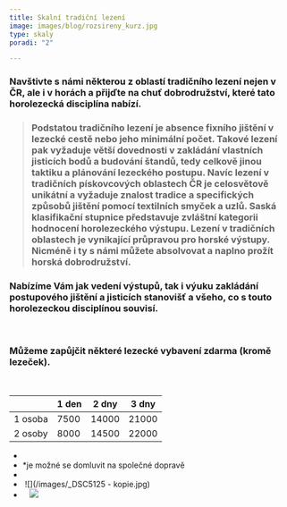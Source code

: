 ```yaml
---
title: Skalní tradiční lezení
image: images/blog/rozsireny_kurz.jpg
type: skaly
poradi: "2"

---
```

### **Navštivte s námi některou z oblastí tradičního lezení nejen v ČR, ale i v horách a přijďte na chuť dobrodružství, které tato horolezecká disciplína nabízí.**

> ### **Podstatou tradičního lezení je absence fixního jištění v lezecké cestě nebo jeho minimální počet. Takové lezení pak vyžaduje větší dovednosti v zakládání vlastních jisticích bodů a budování štandů, tedy celkově jinou taktiku a plánování lezeckého postupu. Navíc lezení v tradičních pískovcových oblastech ČR je celosvětově unikátní a vyžaduje znalost tradice a specifických způsobů jištění pomocí textilních smyček a uzlů. Saská klasifikační stupnice představuje zvláštní kategorii hodnocení horolezeckého výstupu. Lezení v tradičních oblastech je vynikající průpravou pro horské výstupy. Nicméně i ty s námi můžete absolvovat a naplno prožít horská dobrodružství.**

### **Nabízíme Vám jak vedení výstupů, tak i výuku zakládání postupového jištění a jisticích stanovišť a všeho, co s touto horolezeckou disciplínou souvisí.**

&nbsp;

### **Můžeme zapůjčit některé lezecké vybavení zdarma (kromě lezeček).**

&nbsp;

|  | 1 den | 2 dny | 3 dny |
| --- | --- | --- | --- |
| 1 osoba | 7500 | 14000 | 21000 |
| 2 osoby | 8000 | 14500 | 22000 |

* &nbsp;
* *je možné se domluvit na společné dopravě
*  
*  ![](/images/_DSC5125 - kopie.jpg)
*  &nbsp;
  ![](/images/DSCN5549.JPG)